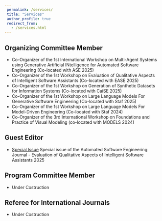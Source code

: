 ```yaml
---
 permalink: /services/
 title: "Services"
 author_profile: true
 redirect_from:
   - /services.html
---
```


## Organizing Committee Member
- Co-Organizer of the  1st International Workshop on Multi-Agent Systems using Generative Artificial INtelligence for Automated Software Engineering (Co-located with ASE 2025)
- Co-Organizer of the 1st Workshop on Evaluation of Qualitative Aspects of Intelligent Software Assistants (Co-located with EASE 2025)
- Co-Organizer of the 1st Workshop on Generation of Synthetic Datasets for Information Systems (Co-located with CaiSE 2025)
- Co-Organizer of the  1st Workshop on Large Language Models For Generative Software Engineering (Co-located with Staf 2025)
- Co-Organizer of the 1st Workshop on Large Language Models For Model-Driven Engineering  (Co-located with Staf 2024)
- Co-Organizer of the 3rd International Workshop on Foundations and Practice of Visual Modeling (co-located with MODELS 2024)

## Guest Editor
- [Special Issue](https://link.springer.com/collections/jgeecgjbec) Special issue of the Automated Software Engineering Journal - Evaluation of Qualitative Aspects of Intelligent Software Assistants 2025
## Program Committee Member
- Under Costruction
## Referee for International Journals
- Under Costruction
